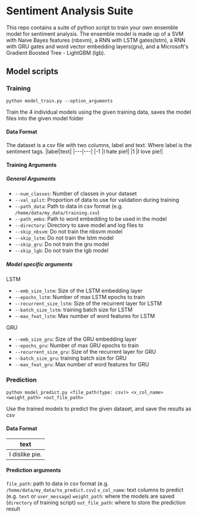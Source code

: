 # Sentiment Analysis Suite
This repo contains a suite of python script to train your own ensemble model for sentiment analysis. The ensemble model is made up of a SVM with Naive Bayes features (nbsvm), a RNN with LSTM gates(lstm), a RNN with GRU gates and word vector embedding layers(gru), and a Microsoft's Gradient Boosted Tree - LightGBM (lgb).

## Model scripts
### Training
```
python model_train.py --option_arguments
```
Train the 4 individual models using the given training data, saves the model files into the given model folder
#### Data Format
The dataset is a csv file with two columns, label and text. Where label is the sentiment tags.
|label|text|
|---|---|
|-1 |I hate pie!|
|1 |I love pie!|

#### Training Arguments
##### General Arguments

- `--num_classes`: Number of classes in your dataset 
- `--val_split`: Proportion of data to use for validation during training
- `--path_data`: Path to data in csv format (e.g. `/home/data/my_data/training.csv`)
- `--path_embs`: Path to word embedding to be used in the model
- `--directory`: Directory to save model and log files to 
- `--skip_nbsvm`: Do not train the nbsvm model
- `--skip_lstm`: Do not train the lstm model
- `--skip_gru`: Do not train the gru model
- `--skip_lgb`: Do not train the lgb model

##### Model specific arguments
LSTM

- `--emb_size_lstm`: Size of the LSTM embedding layer
- `--epochs_lstm`: Number of max LSTM epochs to train
- `--recurrent_size_lstm`: Size of the recurrent layer for LSTM
- `--batch_size_lstm`: training batch size for LSTM
- `--max_feat_lstm`: Max number of word features for LSTM

GRU

- `--emb_size_gru`: Size of the GRU embedding layer
- `--epochs_gru`: Number of max GRU epochs to train
- `--recurrent_size_gru`: Size of the recurrent layer for GRU
- `--batch_size_gru`: training batch size for GRU
- `--max_feat_gru`: Max number of word features for GRU

### Prediction
```
python model_predict.py <file_path(type: csv)> <x_col_name> <weight_path> <out_file_path>
```
Use the trained models to predict the given dataset, and save the results as csv
#### Data Format
|text|
|---|
|I dislike pie.|

#### Prediction arguments
`file_path`: path to data in csv format (e.g. `/home/data/my_data/to_predict.csv`)
`x_col_name`: text columns to predict (e.g. `text` or `user_message`)
`weight_path`: where the models are saved (`directory` of training script)
`out_file_path`: where to store the prediction result